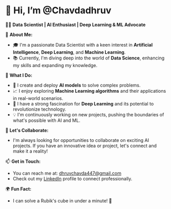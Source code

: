 # 👋 Hi, I’m @Chavdadhruv

👨‍💻 **Data Scientist | AI Enthusiast | Deep Learning & ML Advocate**

🌟 **About Me:**
- 🎓 I'm a passionate Data Scientist with a keen interest in **Artificial Intelligence**, **Deep Learning**, and **Machine Learning**.
- 📚 Currently, I'm diving deep into the world of **Data Science**, enhancing my skills and expanding my knowledge.

🚀 **What I Do:**
- 🤖 I create and deploy **AI models** to solve complex problems.
- 📈 I enjoy exploring **Machine Learning algorithms** and their applications in real-world scenarios.
- 🧠 I have a strong fascination for **Deep Learning** and its potential to revolutionize technology.
- 💡 I'm continuously working on new projects, pushing the boundaries of what's possible with AI and ML.

🤝 **Let's Collaborate:**
- I'm always looking for opportunities to collaborate on exciting AI projects. If you have an innovative idea or project, let's connect and make it a reality!

📫 **Get in Touch:**
- You can reach me at: dhruvchavda447@gmail.com
- Check out my [LinkedIn](https://www.linkedin.com/in/dhruv-chavda-4a3144285?utm_source=share&utm_campaign=share_via&utm_content=profile&utm_medium=android_app ) profile to connect professionally.

🌍 **Fun Fact:**
- I can solve a Rubik's cube in under a minute! 🧩

<!---
Chavdadhruv/Chavdadhruv is a ✨ special ✨ repository because its `README.md` (this file) appears on your GitHub profile.
You can click the Preview link to take a look at your changes.
--->
